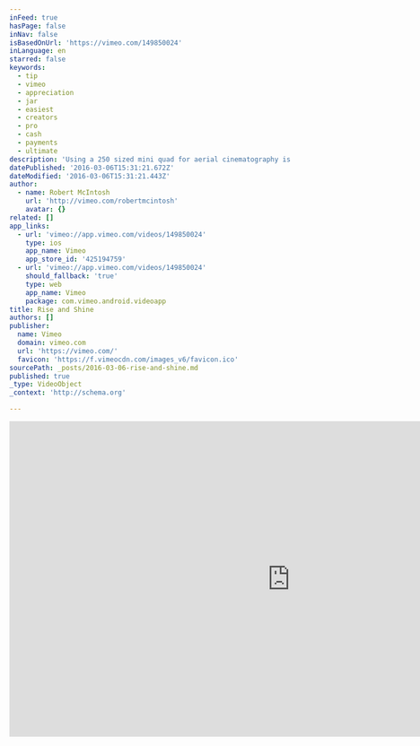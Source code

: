 ```yaml
---
inFeed: true
hasPage: false
inNav: false
isBasedOnUrl: 'https://vimeo.com/149850024'
inLanguage: en
starred: false
keywords:
  - tip
  - vimeo
  - appreciation
  - jar
  - easiest
  - creators
  - pro
  - cash
  - payments
  - ultimate
description: 'Using a 250 sized mini quad for aerial cinematography is not only possible, but the ONLY way to achieve this shot. Gopro Hero 4 black stabilized with ReelSteady. www.ReelSteady.com Aerial inquiries: RobertMcIntoshInfo@gmail.com'
datePublished: '2016-03-06T15:31:21.672Z'
dateModified: '2016-03-06T15:31:21.443Z'
author:
  - name: Robert McIntosh
    url: 'http://vimeo.com/robertmcintosh'
    avatar: {}
related: []
app_links:
  - url: 'vimeo://app.vimeo.com/videos/149850024'
    type: ios
    app_name: Vimeo
    app_store_id: '425194759'
  - url: 'vimeo://app.vimeo.com/videos/149850024'
    should_fallback: 'true'
    type: web
    app_name: Vimeo
    package: com.vimeo.android.videoapp
title: Rise and Shine
authors: []
publisher:
  name: Vimeo
  domain: vimeo.com
  url: 'https://vimeo.com/'
  favicon: 'https://f.vimeocdn.com/images_v6/favicon.ico'
sourcePath: _posts/2016-03-06-rise-and-shine.md
published: true
_type: VideoObject
_context: 'http://schema.org'

---
```

<iframe src="https://cdn.embedly.com/widgets/media.html?src=https%3A%2F%2Fplayer.vimeo.com%2Fvideo%2F149850024&amp;url=https%3A%2F%2Fvimeo.com%2F149850024&amp;image=http%3A%2F%2Fi.vimeocdn.com%2Fvideo%2F549173433_1280.jpg&amp;key=b7d04c9b404c499eba89ee7072e1c4f7&amp;type=text%2Fhtml&amp;schema=vimeo" width="1000" height="563" scrolling="no" frameborder="0" allowfullscreen="allowfullscreen" style=""></iframe>